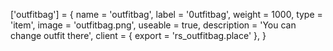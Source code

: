 ['outfitbag'] = {
    name = 'outfitbag',
    label = '0utfitbag',
    weight = 1000,
    type = 'item',
    image = 'outfitbag.png',
    useable = true,
    description = 'You can change outfit there',
    client = {
       export = 'rs_outfitbag.place'
    },
}
